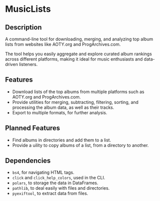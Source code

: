 # MusicLists

## Description

A command-line tool for downloading, merging, and analyzing top album lists
from websites like AOTY.org and ProgArchives.com.

The tool helps you easily aggregate and explore curated album rankings across different platforms, making it ideal for music enthusiasts and data-driven listeners.

## Features

- Download lists of the top albums from multiple platforms such as AOTY.org and ProgArchives.com.
- Provide utilities for merging, subtracting, filtering, sorting, and processing the album data, as well as their tracks.
- Export to multiple formats, for further analysis.

## Planned Features

- Find albums in directories and add them to a list.
- Provide a uility to copy albums of a list, from a directory to another.

## Dependencies

- `bs4`, for navigating HTML tags.
- `click` and `click_help_colors`, used in the CLI.
- `polars`, to storage the data in DataFrames.
- `pathlib`, to deal easily with files and directories.
- `pyexiftool`, to extract data from files.
